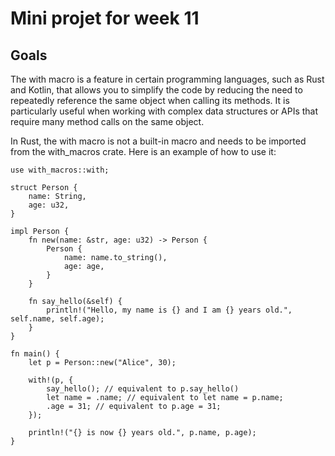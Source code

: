 # Mini projet for week 11
## Goals
The with macro is a feature in certain programming languages, such as Rust and Kotlin, that allows you to simplify the code by reducing the need to repeatedly reference the same object when calling its methods. It is particularly useful when working with complex data structures or APIs that require many method calls on the same object.

In Rust, the with macro is not a built-in macro and needs to be imported from the with_macros crate. Here is an example of how to use it:
```
use with_macros::with;

struct Person {
    name: String,
    age: u32,
}

impl Person {
    fn new(name: &str, age: u32) -> Person {
        Person {
            name: name.to_string(),
            age: age,
        }
    }

    fn say_hello(&self) {
        println!("Hello, my name is {} and I am {} years old.", self.name, self.age);
    }
}

fn main() {
    let p = Person::new("Alice", 30);

    with!(p, {
        say_hello(); // equivalent to p.say_hello()
        let name = .name; // equivalent to let name = p.name;
        .age = 31; // equivalent to p.age = 31;
    });

    println!("{} is now {} years old.", p.name, p.age);
}
```
